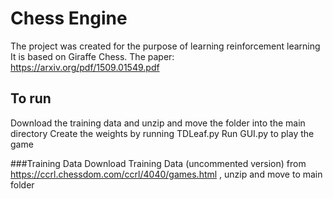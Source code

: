 # Chess Engine

The project was created for the purpose of learning reinforcement learning
It is based on Giraffe Chess.
The paper: https://arxiv.org/pdf/1509.01549.pdf

## To run
Download the training data and unzip and move the folder into the main directory
Create the weights by running TDLeaf.py
Run GUI.py to play the game

###Training Data
Download Training Data (uncommented version) from
https://ccrl.chessdom.com/ccrl/4040/games.html , unzip and move to main folder
